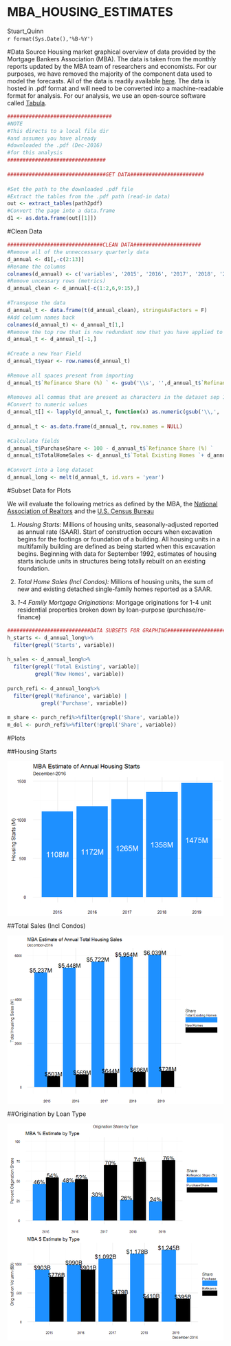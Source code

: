 # MBA_HOUSING_ESTIMATES
Stuart_Quinn  
`r format(Sys.Date(),'%B-%Y')`  



#Data Source
Housing market graphical overview of data provided by the Mortgage Bankers Association (MBA). The data is taken from the monthly reports updated by the MBA team of researchers and economists. For our purposes, we have removed the majority of the component data used to model the forecasts. All of the data is readily available [here][1]. The data is hosted in .pdf format and will need to be converted into a machine-readable format for analysis. For our analysis, we use an open-source software called [Tabula][2].


```r
##################################
#NOTE
#This directs to a local file dir
#and assumes you have already
#downloaded the .pdf (Dec-2016)
#for this analysis
################################

################################GET DATA########################

#Set the path to the downloaded .pdf file
#Extract the tables from the .pdf path (read-in data)
out <- extract_tables(path2pdf)
#Convert the page into a data.frame
d1 <- as.data.frame(out[[1]])
```


#Clean Data

```r
###############################CLEAN DATA######################
#Remove all of the unneccessary quarterly data
d_annual <- d1[,-c(2:13)]
#Rename the columns
colnames(d_annual) <- c('variables', '2015', '2016', '2017', '2018', '2019')
#Remove uncessary rows (metrics)
d_annual_clean <- d_annual[-c(1:2,6,9:15),]

#Transpose the data
d_annual_t <- data.frame(t(d_annual_clean), stringsAsFactors = F)
#Add column names back 
colnames(d_annual_t) <- d_annual_t[1,]
#Remove the top row that is now redundant now that you have applied to the col names
d_annual_t <- d_annual_t[-1,]

#Create a new Year Field
d_annual_t$year <- row.names(d_annual_t)

#Remove all spaces present from importing
d_annual_t$`Refinance Share (%) ` <- gsub('\\s', '',d_annual_t$`Refinance Share (%) `)

#Removes all commas that are present as characters in the dataset sep 1000s fields
#Convert to numeric values
d_annual_t[] <- lapply(d_annual_t, function(x) as.numeric(gsub('\\,', '', as.character(x))))

d_annual_t <- as.data.frame(d_annual_t, row.names = NULL)

#Calculate fields
d_annual_t$PurchaseShare <- 100 - d_annual_t$`Refinance Share (%) `
d_annual_t$TotalHomeSales <- d_annual_t$`Total Existing Homes `+ d_annual_t$`New Homes `

#Convert into a long dataset
d_annual_long <- melt(d_annual_t, id.vars = 'year')
```

#Subset Data for Plots

We will evaluate the following metrics as defined by the MBA, the [National Association of Realtors][3] and the [U.S. Census Bureau][4]

1. *Housing Starts:* Millions of housing units, seasonally-adjusted reported as annual rate (SAAR). Start of construction occurs when excavation begins for the footings or foundation of a building. All housing units in a multifamily building are defined as being started when this excavation begins. Beginning with data for September 1992, estimates of housing starts include units in structures being totally rebuilt on an existing foundation.
2. *Total  Home Sales (Incl Condos):* Millions of housing units, the sum of new and existing detached single-family homes reported as a SAAR. 

3. *1-4 Family Mortgage Originations:* Mortgage originations for 1-4 unit residential properties broken down by loan-purpose (purchase/re-finance) 


```r
###########################DATA SUBSETS FOR GRAPHING###################
h_starts <- d_annual_long%>%
  filter(grepl('Starts', variable))

h_sales <- d_annual_long%>%
  filter(grepl('Total Existing', variable)|
         grepl('New Homes', variable))

purch_refi <- d_annual_long%>%
  filter(grepl('Refinance', variable) |
           grepl('Purchase', variable))

m_share <- purch_refi%>%filter(grepl('Share', variable))
m_dol <- purch_refi%>%filter(!grepl('Share', variable))
```

#Plots

##Housing Starts

<img src="figures/p1Starts-1.png" title="" alt="" align = "center" style="display: block; margin: auto;" />

##Total Sales (Incl Condos)

<img src="figures/p2Sales-1.png" title="" alt="" align = "center" style="display: block; margin: auto;" />

##Origination by Loan Type

<img src="figures/p4OrigLoanType-1.png" title="" alt="" align = "center" style="display: block; margin: auto;" />

[1]: https://www.mba.org/news-research-and-resources/research-and-economics/forecasts-and-commentary/mortgage-finance-forecast-archives
[2]: http://tabula.technology/
[3]: https://www.nar.realtor/topics/existing-home-sales
[4]: https://www.census.gov/construction/nrc/definitions/index.html#start
